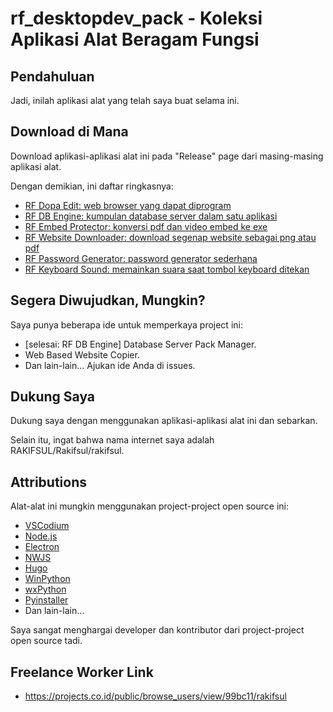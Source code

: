 # rf_desktopdev_pack - Koleksi Aplikasi Alat Beragam Fungsi

## Pendahuluan

Jadi, inilah aplikasi alat yang telah saya buat selama ini.

## Download di Mana

Download aplikasi-aplikasi alat ini pada "Release" page dari masing-masing aplikasi alat.

Dengan demikian, ini daftar ringkasnya:

-	[RF Dopa Edit: web browser yang dapat diprogram](https://github.com/rakifsul/rf_dopa_edit)
-	[RF DB Engine: kumpulan database server dalam satu aplikasi](https://github.com/rakifsul/rf_db_engine)
-   [RF Embed Protector: konversi pdf dan video embed ke exe](https://github.com/rakifsul/rf_embed_protector)
-   [RF Website Downloader: download segenap website sebagai png atau pdf](https://github.com/rakifsul/rf_website_downloader)
-   [RF Password Generator: password generator sederhana](https://github.com/rakifsul/rf_password_generator)
-   [RF Keyboard Sound: memainkan suara saat tombol keyboard ditekan](https://github.com/rakifsul/rf_keyboard_sound)

## Segera Diwujudkan, Mungkin?

Saya punya beberapa ide untuk memperkaya project ini:

-   [selesai: RF DB Engine] Database Server Pack Manager.
-   Web Based Website Copier.
-   Dan lain-lain... Ajukan ide Anda di issues.

## Dukung Saya

Dukung saya dengan menggunakan aplikasi-aplikasi alat ini dan sebarkan.

Selain itu, ingat bahwa nama internet saya adalah RAKIFSUL/Rakifsul/rakifsul.

## Attributions

Alat-alat ini mungkin menggunakan project-project open source ini:

-   [VSCodium](https://github.com/VSCodium/vscodium)
-   [Node.js](https://github.com/nodejs)
-   [Electron](https://github.com/electron/electron)
-   [NWJS](https://github.com/nwjs/nw.js)
-   [Hugo](https://github.com/gohugoio/hugo)
-   [WinPython](https://github.com/winpython/winpython)
-   [wxPython](https://github.com/wxWidgets/Phoenix)
-   [Pyinstaller](https://github.com/pyinstaller/pyinstaller)
-   Dan lain-lain...

Saya sangat menghargai developer dan kontributor dari project-project open source tadi.

## Freelance Worker Link

- https://projects.co.id/public/browse_users/view/99bc11/rakifsul